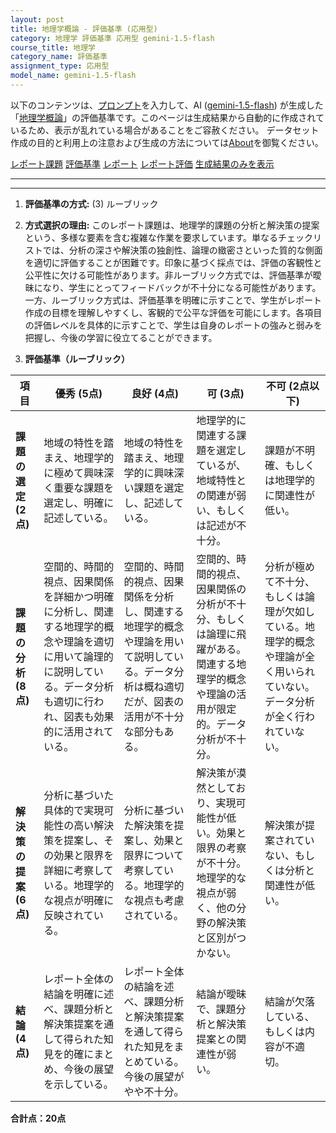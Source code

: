 ```yaml
---
layout: post
title: 地理学概論 - 評価基準 (応用型)
category: 地理学 評価基準 応用型 gemini-1.5-flash
course_title: 地理学
category_name: 評価基準
assignment_type: 応用型
model_name: gemini-1.5-flash
---
```


以下のコンテンツは、[プロンプト](http://127.0.0.1:8000/generated/地理学/gemini-1.5-flash/prompt_評価基準-応用型.md)を入力して、AI ([gemini-1.5-flash](contents/gemini-1.5-flash)) が生成した「[地理学概論](/contents/地理学/)」の評価基準です。このページは生成結果から自動的に作成されているため、表示が乱れている場合があることをご容赦ください。
データセット作成の目的と利用上の注意および生成の方法については[About](/About)を御覧ください。

[レポート課題](../レポート課題-応用型)
[評価基準](../評価基準-応用型)
[レポート](../レポート-応用型)
[レポート評価](../レポート評価-応用型)
[生成結果のみを表示](http://127.0.0.1:8000/generated/地理学/gemini-1.5-flash/評価基準-応用型.md)
  

***
***
  
1. **評価基準の方式:** (3) ルーブリック

2. **方式選択の理由:** このレポート課題は、地理学的課題の分析と解決策の提案という、多様な要素を含む複雑な作業を要求しています。単なるチェックリストでは、分析の深さや解決策の独創性、論理の緻密さといった質的な側面を適切に評価することが困難です。印象に基づく採点では、評価の客観性と公平性に欠ける可能性があります。非ルーブリック方式では、評価基準が曖昧になり、学生にとってフィードバックが不十分になる可能性があります。一方、ルーブリック方式は、評価基準を明確に示すことで、学生がレポート作成の目標を理解しやすくし、客観的で公平な評価を可能にします。各項目の評価レベルを具体的に示すことで、学生は自身のレポートの強みと弱みを把握し、今後の学習に役立てることができます。


3. **評価基準（ルーブリック）**

| 項目 | 優秀 (5点) | 良好 (4点) | 可 (3点) | 不可 (2点以下) |
|---|---|---|---|---|
| **課題の選定 (2点)** | 地域の特性を踏まえ、地理学的に極めて興味深く重要な課題を選定し、明確に記述している。 | 地域の特性を踏まえ、地理学的に興味深い課題を選定し、記述している。 | 地理学的に関連する課題を選定しているが、地域特性との関連が弱い、もしくは記述が不十分。 | 課題が不明確、もしくは地理学的に関連性が低い。 |
| **課題の分析 (8点)** | 空間的、時間的視点、因果関係を詳細かつ明確に分析し、関連する地理学的概念や理論を適切に用いて論理的に説明している。データ分析も適切に行われ、図表も効果的に活用されている。 | 空間的、時間的視点、因果関係を分析し、関連する地理学的概念や理論を用いて説明している。データ分析は概ね適切だが、図表の活用が不十分な部分もある。 | 空間的、時間的視点、因果関係の分析が不十分、もしくは論理に飛躍がある。関連する地理学的概念や理論の活用が限定的。データ分析が不十分。 | 分析が極めて不十分、もしくは論理が欠如している。地理学的概念や理論が全く用いられていない。データ分析が全く行われていない。 |
| **解決策の提案 (6点)** | 分析に基づいた具体的で実現可能性の高い解決策を提案し、その効果と限界を詳細に考察している。地理学的な視点が明確に反映されている。 | 分析に基づいた解決策を提案し、効果と限界について考察している。地理学的な視点も考慮されている。 | 解決策が漠然としており、実現可能性が低い。効果と限界の考察が不十分。地理学的な視点が弱く、他の分野の解決策と区別がつかない。 | 解決策が提案されていない、もしくは分析と関連性が低い。 |
| **結論 (4点)** | レポート全体の結論を明確に述べ、課題分析と解決策提案を通して得られた知見を的確にまとめ、今後の展望を示している。 | レポート全体の結論を述べ、課題分析と解決策提案を通して得られた知見をまとめている。今後の展望がやや不十分。 | 結論が曖昧で、課題分析と解決策提案との関連性が弱い。 | 結論が欠落している、もしくは内容が不適切。 |


**合計点：20点**

